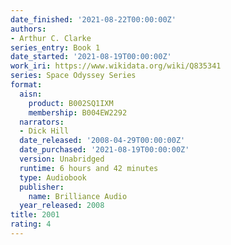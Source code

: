 ```yaml
---
date_finished: '2021-08-22T00:00:00Z'
authors:
- Arthur C. Clarke
series_entry: Book 1
date_started: '2021-08-19T00:00:00Z'
work_iri: https://www.wikidata.org/wiki/Q835341
series: Space Odyssey Series
format:
  aisn:
    product: B002SQ1IXM
    membership: B004EW2292
  narrators:
  - Dick Hill
  date_released: '2008-04-29T00:00:00Z'
  date_purchased: '2021-08-19T00:00:00Z'
  version: Unabridged
  runtime: 6 hours and 42 minutes
  type: Audiobook
  publisher:
    name: Brilliance Audio
  year_released: 2008
title: 2001
rating: 4
---
```


